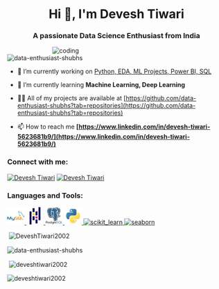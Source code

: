 <h1 align="center">Hi 👋, I'm Devesh Tiwari</h1>
<h3 align="center">A passionate Data Science Enthusiast from India</h3>

<img align="right" alt="coding" width="400" src="https://media.tenor.com/2MbU9-633q8AAAAC/jim-carrey-typing.gif">

<p align="left"> <img src="https://komarev.com/ghpvc/?username=data-enthusiast-shubhs&label=Profile%20views&color=0e75b6&style=flat" alt="data-enthusiast-shubhs" /> </p>

- 🔭 I’m currently working on [Python, EDA, ML Projects, Power BI, SQL](https://github.com/data-enthusiast-shubhs?tab=repositories)

- 🌱 I’m currently learning **Machine Learning, Deep Learning**

- 👨‍💻 All of my projects are available at [https://github.com/data-enthusiast-shubhs?tab=repositories](https://github.com/data-enthusiast-shubhs?tab=repositories)

- 📫 How to reach me **[https://www.linkedin.com/in/devesh-tiwari-5623681b9/](https://www.linkedin.com/in/devesh-tiwari-5623681b9/)**


<h3 align="left">Connect with me:</h3>
<p align="left">
<a href="https://www.linkedin.com/in/devesh-tiwari-5623681b9/" target="blank"><img align="center" src="https://raw.githubusercontent.com/rahuldkjain/github-profile-readme-generator/master/src/images/icons/Social/linked-in-alt.svg" alt="Devesh Tiwari" height="30" width="40" /></a>
<a href="https://www.facebook.com/share/161fPnvgJB/" target="blank"><img align="center" src="https://raw.githubusercontent.com/rahuldkjain/github-profile-readme-generator/master/src/images/icons/Social/facebook.svg" alt="Devesh Tiwari" height="30" width="40" /></a>
</p>

<h3 align="left">Languages and Tools:</h3>
<p align="left"> <a href="https://www.mysql.com/" target="_blank" rel="noreferrer"> <img src="https://raw.githubusercontent.com/devicons/devicon/master/icons/mysql/mysql-original-wordmark.svg" alt="mysql" width="40" height="40"/> </a> <a href="https://pandas.pydata.org/" target="_blank" rel="noreferrer"> <img src="https://raw.githubusercontent.com/devicons/devicon/2ae2a900d2f041da66e950e4d48052658d850630/icons/pandas/pandas-original.svg" alt="pandas" width="40" height="40"/> </a> <a href="https://www.postgresql.org" target="_blank" rel="noreferrer"> <img src="https://raw.githubusercontent.com/devicons/devicon/master/icons/postgresql/postgresql-original-wordmark.svg" alt="postgresql" width="40" height="40"/> </a> <a href="https://www.python.org" target="_blank" rel="noreferrer"> <img src="https://raw.githubusercontent.com/devicons/devicon/master/icons/python/python-original.svg" alt="python" width="40" height="40"/> </a> <a href="https://scikit-learn.org/" target="_blank" rel="noreferrer"> <img src="https://upload.wikimedia.org/wikipedia/commons/0/05/Scikit_learn_logo_small.svg" alt="scikit_learn" width="40" height="40"/> </a> <a href="https://seaborn.pydata.org/" target="_blank" rel="noreferrer"> <img src="https://seaborn.pydata.org/_images/logo-mark-lightbg.svg" alt="seaborn" width="40" height="40"/> </a> </p>


<p>&nbsp;<img align="center" src="https://github-readme-stats.vercel.app/api?username=DeveshTiwari2002&show_icons=true&locale=en" alt="DeveshTiwari2002" /></p>

<p><img align="center" src="https://github-readme-streak-stats.herokuapp.com/?user=DeveshTiwari2002&" alt="data-enthusiast-shubhs" />

<p>&nbsp;<img align="center" src="https://github-readme-stats.vercel.app/api?username=deveshtiwari2002&show_icons=true&locale=en" alt="deveshtiwari2002" /></p>

<p><img align="center" src="https://github-readme-streak-stats.herokuapp.com/?user=deveshtiwari2002&" alt="deveshtiwari2002" /></p>
